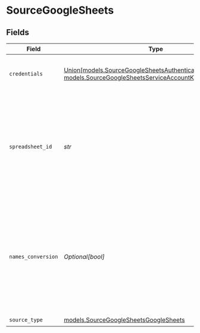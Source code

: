 # SourceGoogleSheets


## Fields

| Field                                                                                                                                                                     | Type                                                                                                                                                                      | Required                                                                                                                                                                  | Description                                                                                                                                                               | Example                                                                                                                                                                   |
| ------------------------------------------------------------------------------------------------------------------------------------------------------------------------- | ------------------------------------------------------------------------------------------------------------------------------------------------------------------------- | ------------------------------------------------------------------------------------------------------------------------------------------------------------------------- | ------------------------------------------------------------------------------------------------------------------------------------------------------------------------- | ------------------------------------------------------------------------------------------------------------------------------------------------------------------------- |
| `credentials`                                                                                                                                                             | [Union[models.SourceGoogleSheetsAuthenticateViaGoogleOAuth, models.SourceGoogleSheetsServiceAccountKeyAuthentication]](../models/sourcegooglesheetsauthentication.md)     | :heavy_check_mark:                                                                                                                                                        | Credentials for connecting to the Google Sheets API                                                                                                                       |                                                                                                                                                                           |
| `spreadsheet_id`                                                                                                                                                          | *str*                                                                                                                                                                     | :heavy_check_mark:                                                                                                                                                        | Enter the link to the Google spreadsheet you want to sync. To copy the link, click the 'Share' button in the top-right corner of the spreadsheet, then click 'Copy link'. | https://docs.google.com/spreadsheets/d/1hLd9Qqti3UyLXZB2aFfUWDT7BG-arw2xy4HR3D-dwUb/edit                                                                                  |
| `names_conversion`                                                                                                                                                        | *Optional[bool]*                                                                                                                                                          | :heavy_minus_sign:                                                                                                                                                        | Enables the conversion of column names to a standardized, SQL-compliant format. For example, 'My Name' -> 'my_name'. Enable this option if your destination is SQL-based. |                                                                                                                                                                           |
| `source_type`                                                                                                                                                             | [models.SourceGoogleSheetsGoogleSheets](../models/sourcegooglesheetsgooglesheets.md)                                                                                      | :heavy_check_mark:                                                                                                                                                        | N/A                                                                                                                                                                       |                                                                                                                                                                           |